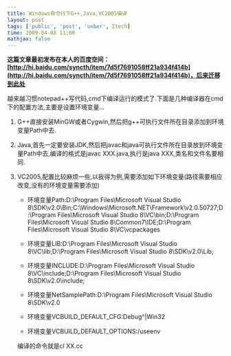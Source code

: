 ```yaml
---
title: Windows命令行下G++,Java,VC2005编译
layout: post
tags: ['public', 'post', 'unber', Itech]
time: 2009-04-08 11:00
mathjax: false
---
```

<b>这篇文章最初发布在本人的百度空间：[http://hi.baidu.com/syncth/item/7d5f7691058ff21a934f414b](http://hi.baidu.com/syncth/item/7d5f7691058ff21a934f414b)，后来迁移到此处</b>

<p>越来越习惯notepad++写代码,cmd下编译运行的模式了.下面是几种编译器在cmd下的配置方法,主要是设置环境变量...</p><ol><li><p>G++直接安装MinGW或者Cygwin,然后把g++可执行文件所在目录添加到环境变量Path中去.</p></li><li><p>Java,首先一定要安装JDK,然后把javac和java可执行文件所在目录放到环境变量Path中去,编译的格式是javac XXX.java,执行是java XXX,类名和文件名要相同.</p></li><li><p>VC2005,配置比较麻烦一些,以我得为例,需要添加如下环境变量(路径需要相应改变,没有的环境变量需要添加)</p><ul><li><p>环境变量Path:D:\Program Files\Microsoft Visual Studio 8\SDK\v2.0\Bin;C:\Windows\Microsoft.NET\Framework\v2.0.50727;D:\Program Files\Microsoft Visual Studio 8\VC\bin;D:\Program Files\Microsoft Visual Studio 8\Common7\IDE;D:\Program Files\Microsoft Visual Studio 8\VC\vcpackages</p></li><li><p>环境变量LIB:D:\Program Files\Microsoft Visual Studio 8\VC\lib;D:\Program Files\Microsoft Visual Studio 8\SDK\v2.0\Lib;</p></li><li><p>环境变量INCLUDE:D:\Program Files\Microsoft Visual Studio 8\VC\include;D:\Program Files\Microsoft Visual Studio 8\SDK\v2.0\include;</p></li><li><p>环境变量NetSamplePath:D:\Program Files\Microsoft Visual Studio 8\SDK\v2.0</p></li><li><p>环境变量VCBUILD_DEFAULT_CFG:Debug^|Win32</p></li><li><p>环境变量VCBUILD_DEFAULT_OPTIONS:/useenv</p></li></ul></li><p>编译的命令就是cl XX.cc</p><ol/></ol>
